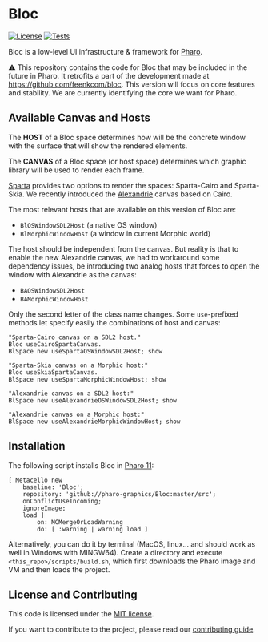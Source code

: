 # Bloc 

[![License](https://img.shields.io/github/license/pharo-graphics/Bloc.svg)](./LICENSE)
[![Tests](https://github.com/pharo-graphics/Bloc/actions/workflows/test.yml/badge.svg)](https://github.com/pharo-graphics/Bloc/actions/workflows/test.yml)

Bloc is a low-level UI infrastructure & framework for [Pharo](http://pharo.org/).

:warning:
This repository contains the code for Bloc that may be included in the future in Pharo.
It retrofits a part of the development made at https://github.com/feenkcom/bloc. This version will focus on core features and stability. We are currently identifying the core we want for Pharo.

## Available Canvas and Hosts

The **HOST** of a Bloc space determines how will be the concrete window with the surface that will show the rendered elements.

The **CANVAS** of a Bloc space (or host space) determines which graphic library will be used to render each frame.


[Sparta](https://github.com/pharo-graphics/sparta/) provides two options to render the spaces: Sparta-Cairo and Sparta-Skia.
We recently introduced the [Alexandrie](https://github.com/pharo-graphics/Alexandrie) canvas based on Cairo. 

The most relevant hosts that are available on this version of Bloc are:
- `BlOSWindowSDL2Host` (a native OS window)
- `BlMorphicWindowHost` (a window in current Morphic world)

The host should be independent from the canvas. But reality is that to enable the new Alexandrie canvas, we had to workaround some dependency issues, be introducing two analog hosts that forces to open the window with Alexandrie as the canvas:
- `BAOSWindowSDL2Host`
- `BAMorphicWindowHost`

Only the second letter of the class name changes. Some `use`-prefixed methods let specify easily the combinations of host and canvas: 
```smalltalk
"Sparta-Cairo canvas on a SDL2 host."
Bloc useCairoSpartaCanvas.
BlSpace new useSpartaOSWindowSDL2Host; show

"Sparta-Skia canvas on a Morphic host:"
Bloc useSkiaSpartaCanvas.
BlSpace new useSpartaMorphicWindowHost; show

"Alexandrie canvas on a SDL2 host:"
BlSpace new useAlexandrieOSWindowSDL2Host; show

"Alexandrie canvas on a Morphic host:"
BlSpace new useAlexandrieMorphicWindowHost; show
```


## Installation

The following script installs Bloc in [Pharo 11](https://pharo.org/download):

```smalltalk
[ Metacello new
	baseline: 'Bloc';
	repository: 'github://pharo-graphics/Bloc:master/src';
	onConflictUseIncoming;
	ignoreImage;
	load ]
		on: MCMergeOrLoadWarning
		do: [ :warning | warning load ]
```

Alternatively, you can do it by terminal (MacOS, linux... and should work as well in Windows with MINGW64). 
Create a directory and execute `<this_repo>/scripts/build.sh`, which first downloads the Pharo image and VM and then loads the project.


## License and Contributing

This code is licensed under the [MIT license](./LICENSE).

If you want to contribute to the project, please read our [contributing guide](./CONTRIBUTING.md).
